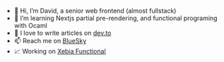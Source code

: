 - 👋 Hi, I’m David, a senior web frontend (almost fullstack)
- 🌱 I’m learning Nextjs partial pre-rendering, and functional programing with Ocaml
- 💞️ I love to write articles on [dev.to](https://dev.to/@david2am) 
- 📫 Reach me on [BlueSky](https://bsky.app/profile/david2am.bsky.social)
- 📈 Working on [Xebia Functional](https://xebia.com/)

<!---
david2am/david2am is a ✨ special ✨ repository because its `README.md` (this file) appears on your GitHub profile.
You can click the Preview link to take a look at your changes.
--->
